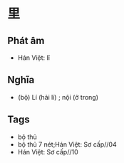 # 里

## Phát âm
* Hán Việt: lǐ

## Nghĩa
* (bộ) Lí (hải lí) ; nội (ở trong)

## Tags
* bộ thủ
* bộ thủ 7 nét;Hán Việt: Sơ cấp//04
* Hán Việt: Sơ cấp//10

<script>window.HANZI_FIELD='里';</script>